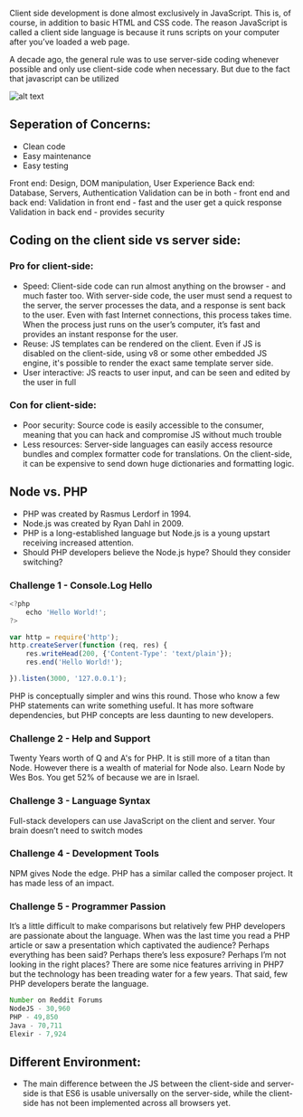 Client side development is done almost exclusively in JavaScript. This is, of course, in addition to basic HTML and CSS code. The reason JavaScript is called a client side language is because it runs scripts on your computer after you’ve loaded a web page. 

A decade ago, the general rule was to use server-side coding whenever possible and only use client-side code when necessary. But due to the fact that javascript can be utilized 

![alt text](https://files.gitter.im/veredrec/N1ow/JS-vs-other.png)

## Seperation of Concerns:
* Clean code
* Easy maintenance
* Easy testing

Front end: Design, DOM manipulation, User Experience
Back end: Database, Servers, Authentication
Validation can be in both - front end and back end:
Validation in front end - fast and the user get a quick response
Validation in back end - provides security

## Coding on the client side vs server side:

### Pro for client-side:
* Speed: Client-side code can run almost anything on the browser - and much faster too. With server-side code, the user must send a request to the server, the server processes the data, and a response is sent back to the user. Even with fast Internet connections, this process takes time. When the process just runs on the user’s computer, it’s fast and provides an instant response for the user.
* Reuse: JS templates can be rendered on the client. Even if JS is disabled on the client-side, using v8 or some other embedded JS engine, it's possible to render the exact same template server side.
* User interactive: JS reacts to user input, and can be seen and edited by the user in full

### Con for client-side:
* Poor security: Source code is easily accessible to the consumer, meaning that you can hack and compromise JS without much trouble
* Less resources: Server-side languages can easily access resource bundles and complex formatter code for translations. On the client-side, it can be expensive to send down huge dictionaries and formatting logic.

## Node vs. PHP

* PHP was created by Rasmus Lerdorf in 1994.
* Node.js was created by Ryan Dahl in 2009.
* PHP is a long-established language but Node.js is a young upstart receiving increased attention.
* Should PHP developers believe the Node.js hype? Should they consider switching?

### Challenge 1 - Console.Log Hello
```javascript
<?php
    echo 'Hello World!';
?>
```

```javascript
var http = require('http');
http.createServer(function (req, res) {
    res.writeHead(200, {'Content-Type': 'text/plain'});
    res.end('Hello World!');

}).listen(3000, '127.0.0.1');
```

PHP is conceptually simpler and wins this round. Those who know a few PHP statements can write something useful. It has more software dependencies, but PHP concepts are less daunting to new developers.

### Challenge 2 - Help and Support
Twenty Years worth of Q and A's for PHP. It is still more of a titan than Node.
However there is a wealth of material for Node also. Learn Node by Wes Bos. You get 52% of because we are in Israel.

### Challenge 3 - Language Syntax
Full-stack developers can use JavaScript on the client and server. Your brain doesn’t need to switch modes

### Challenge 4 - Development Tools
NPM gives Node the edge. PHP has a similar called the composer project. It has made less of an impact.

### Challenge 5 - Programmer Passion
It’s a little difficult to make comparisons but relatively few PHP developers are passionate about the language. When was the last time you read a PHP article or saw a presentation which captivated the audience? Perhaps everything has been said? Perhaps there’s less exposure? Perhaps I’m not looking in the right places? There are some nice features arriving in PHP7 but the technology has been treading water for a few years. That said, few PHP developers berate the language.

```javascript
Number on Reddit Forums
NodeJS - 30,960
PHP - 49,850
Java - 70,711
Elexir - 7,924
```

## Different Environment:
* The main difference between the JS between the client-side and server-side is that ES6 is usable universally on the server-side, while the client-side has not been implemented across all browsers yet. 
